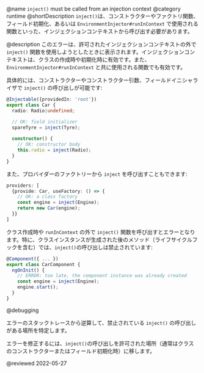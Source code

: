 @name `inject()` must be called from an injection context
@category runtime
@shortDescription `inject()`は、コンストラクターやファクトリ関数、フィールド初期化、あるいは `EnvironmentInjector#runInContext` で使用される関数といった、インジェクションコンテキストから呼び出す必要があります。

@description
このエラーは、許可されたインジェクションコンテキストの外で `inject()` 関数を使用しようとしたときに表示されます。インジェクションコンテキストは、クラスの作成時や初期化時に有効です。また、
`EnvironmentInjector#runInContext` と共に使用される関数でも有効です。

具体的には、コンストラクターやコンストラクター引数、フィールドイニシャライザで `inject()` の呼び出しが可能です:

```typescript
@Injectable({providedIn: 'root'})
export class Car {
  radio: Radio|undefined;

  // OK: field initializer
  spareTyre = inject(Tyre);
  
  constructor() {
    // OK: constructor body
    this.radio = inject(Radio);
  }
}
```

また、プロバイダーのファクトリーから `inject` を呼び出すこともできます:

```typescript
providers: [
  {provide: Car, useFactory: () => {
    // OK: a class factory
    const engine = inject(Engine);
    return new Car(engine);
  }}
]
```

クラス作成時や `runInContext` の外で `inject()` 関数を呼び出すとエラーとなります。特に、クラスインスタンスが生成された後のメソッド（ライフサイクルフックを含む）では、`inject()`の呼び出しは禁止されています:

```typescript
@Component({ ... })
export class CarComponent {
  ngOnInit() {
    // ERROR: too late, the component instance was already created
    const engine = inject(Engine);
    engine.start();
  }
}
```

@debugging

エラーのスタックトレースから逆算して、禁止されている `inject()` の呼び出しがある場所を特定します。 

エラーを修正するには、`inject()`の呼び出しを許可された場所（通常はクラスのコンストラクターまたはフィールド初期化時）に移します。

<!-- links -->

<!-- external links -->

<!-- end links -->

@reviewed 2022-05-27
